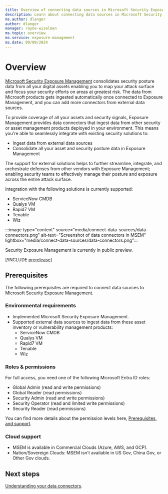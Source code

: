 ```yaml
---
title: Overview of connecting data sources in Microsoft Security Exposure Management
description: Learn about connecting data sources in Microsoft Security Exposure Management.
ms.author: dlanger
author: dlanger
manager: rayne-wiselman
ms.topic: overview
ms.service: exposure-management
ms.date: 09/09/2024
---
```


# Overview

[Microsoft Security Exposure Management](microsoft-security-exposure-management.md) consolidates security posture data from all your digital assets enabling you to map your attack surface and focus your security efforts on areas at greatest risk. The data from Microsoft products gets ingested automatically once connected to Exposure Management, and you can add more connectors from external data sources.

To provide coverage of all your assets and security signals, Exposure Management provides data connectors that ingest data from other security or asset management products deployed in your environment.
This means you're able to seamlessly integrate with existing security solutions to:

- Ingest data from external data sources
- Consolidate all your asset and security posture data in Exposure Management

The support for external solutions helps to further streamline, integrate, and orchestrate defenses from other vendors with Exposure Management; enabling security teams to effectively manage their posture and exposure across the entire attack surface.

Integration with the following solutions is currently supported:

- ServiceNow CMDB
- Qualys VM
- Rapid7 VM
- Tenable
- Wiz

:::image type="content" source="media/connect-data-sources/data-connectors.png" alt-text="Screenshot of data connectors in MSEM" lightbox="media/connect-data-sources/data-connectors.png":::

Security Exposure Management is currently in public preview.

[!INCLUDE [prerelease](../includes//prerelease.md)]

## Prerequisites

The following prerequisites are required to connect data sources to Microsoft Security Exposure Management.

### Environmental requirements

- Implemented Microsoft Security Exposure Management.
- Supported external data sources to ingest data from these asset inventory or vulnerability management products:
    - ServiceNow CMDB
    - Qualys VM
    - Rapid7 VM
    - Tenable
    - Wiz

### Roles & permissions

For full access, you need one of the following Microsoft Entra ID roles:

- Global Admin (read and write permissions)
- Global Reader (read permissions)
- Security Admin (read and write permissions)
- Security Operator (read and limited write permissions)
- Security Reader (read permissions)

You can find more details about the permission levels here, [Prerequisites, and support](prerequisites.md).

### Cloud support

- MSEM is available in Commercial Clouds (Azure, AWS, and GCP).
- Nation/Sovereign Clouds: MSEM isn't available in US Gov, China Gov, or Other Gov clouds.

## Next steps

[Understanding your data connectors](understand-data-connectors.md).
